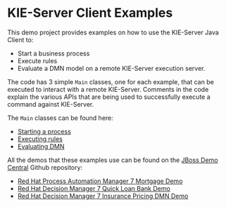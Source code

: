 KIE-Server Client Examples
=============================================
This demo project provides examples on how to use the KIE-Server Java Client to:
- Start a business process
- Execute rules
- Evaluate a DMN model
on a remote KIE-Server execution server.

The code has 3 simple `Main` classes, one for each example, that can be executed to interact with a remote KIE-Server. Comments in the code explain the various APIs that are being used to successfully execute a command against KIE-Server.

The `Main` classes can be found here:  
- [Starting a process](./src/main/java/com/redhat/bpms/examples/mortgage/Main.java)
- [Executing rules](./src/main/java/com/redhat/demo/qlb/loan_application/Main.java)
- [Evaluating DMN](./src/main/java/com/redhat/demos/dm/insurance_pricing_dmn/Main.java)

All the demos that these examples use can be found on the [JBoss Demo Central](https://www.github.com/jbossdemocentral) Github repository:
- [Red Hat Process Automation Manager 7 Mortgage Demo](https://github.com/jbossdemocentral/rhpam7-mortgage-demo)
- [Red Hat Decision Manager 7 Quick Loan Bank Demo](https://github.com/jbossdemocentral/rhdm7-qlb-loan-demo)
- [Red Hat Decision Manager 7 Insurance Pricing DMN Demo](https://github.com/jbossdemocentral/rhdm7-insurance-pricing-dmn-demo)
